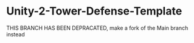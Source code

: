 # Unity-2-Tower-Defense-Template
THIS BRANCH HAS BEEN DEPRACATED, make a fork of the Main branch instead
